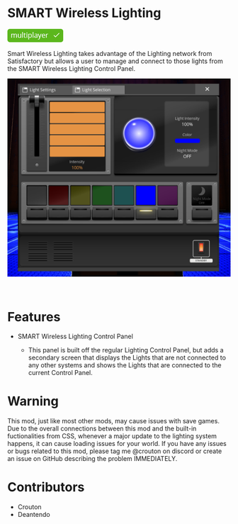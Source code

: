 
# SMART Wireless Lighting

![Multiplayer Compatible](https://github.com/deantendo/community/blob/master/com_mp_yes.png?raw=true)

Smart Wireless Lighting takes advantage of the Lighting network from Satisfactory but allows a user to manage and connect to those lights from the SMART Wireless Lighting Control Panel.

![Lights Activated with SMART Lighting Panel Configuration text](https://github.com/djtheseira/SmartWirelessLighting/blob/main/Resources/SMARTLP_Configuration.png?raw=true)

![]()

# Features

- SMART Wireless Lighting Control Panel
	
	- This panel is built off the regular Lighting Control Panel, but adds a secondary screen that displays the Lights that are not connected to any other systems and shows the Lights that are connected to the current Control Panel.

# Warning

This mod, just like most other mods, may cause issues with save games. Due to the overall connections between this mod and the built-in fuctionalities from CSS, whenever a major update to the lighting system happens, it can cause loading issues for your world. If you have any issues or bugs related to this mod, please tag me @crouton on discord or create an issue on GitHub describing the problem IMMEDIATELY.

# Contributors

- Crouton
- Deantendo